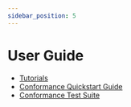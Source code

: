 ```yaml
---
sidebar_position: 5
---
```


# User Guide

- [Tutorials](tutorial/index.md)
- [Conformance Quickstart Guide](conformance/fb/quickstart.md)
- [Conformance Test Suite](conformance/testsuite/index.md)
